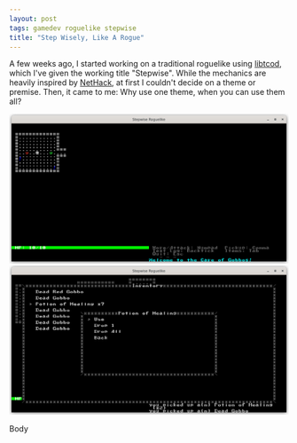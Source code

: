 ```yaml
---
layout: post
tags: gamedev roguelike stepwise
title: "Step Wisely, Like A Rogue"
---
```


A few weeks ago, I started working on a traditional roguelike using [libtcod](https://github.com/libtcod/libtcod), which I've given the working title "Stepwise". While the mechanics are heavily inspired by [NetHack](https://makeitbigingames.com/open-source/nethack/), at first I couldn't decide on a theme or premise. Then, it came to me: Why use one theme, when you can use them all?

<!--more-->

![screenshot_01.png](/assets/draft-stepwise/screenshot_01.png)
![screenshot_04.png](/assets/draft-stepwise/screenshot_04.png)

Body
